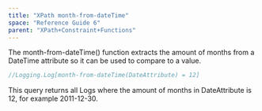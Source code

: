 ```yaml
---
title: "XPath month-from-dateTime"
space: "Reference Guide 6"
parent: "XPath+Constraint+Functions"
---
```



The month-from-dateTime() function extracts the amount of months from a DateTime attribute so it can be used to compare to a value.

```java
//Logging.Log[month-from-dateTime(DateAttribute) = 12]
```

This query returns all Logs where the amount of months in DateAttribute is 12, for example 2011-12-30.
